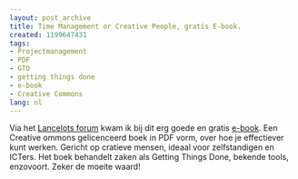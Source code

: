 ```yaml
---
layout: post_archive
title: Time Management or Creative People, gratis E-book.
created: 1199647431
tags:
- Projectmanagement
- PDF
- GTD
- getting things done
- e-book
- Creative Commons
lang: nl
---
```

Via het [Lancelots forum](http://www.lancelots.nl/forum/showthread.php?p=10297#post10297) kwam ik bij dit erg goede en gratis [e-book](http://www.wishfulthinking.co.uk/blog/2007/12/03/time-management-for-creative-people-free-e-book/). Een Creative ommons gelicenceerd boek in PDF vorm, over hoe je effectiever kunt werken. Gericht op cratieve mensen, ideaal voor zelfstandigen en ICTers. Het boek behandelt zaken als Getting Things Done, bekende tools, enzovoort. Zeker de moeite waard!<!--break-->

